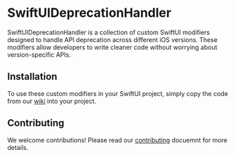 # SwiftUIDeprecationHandler
SwiftUIDeprecationHandler is a collection of custom SwiftUI modifiers designed to handle API deprecation across different iOS versions. These modifiers allow developers to write cleaner code without worrying about version-specific APIs.

## Installation
To use these custom modifiers in your SwiftUI project, simply copy the code from our [wiki](https://github.com/BaherTamer/SwiftUIDeprecationHandler/wiki) into your project.

## Contributing
We welcome contributions! Please read our [contributing](https://github.com/BaherTamer/SwiftUIDeprecationHandler/blob/main/CONTRIBUTING.md) docuemnt for more details.
